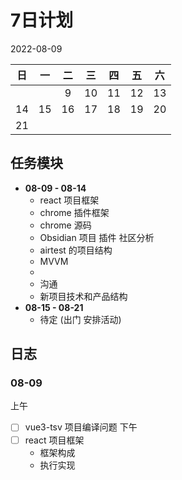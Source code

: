 
# 7日计划

2022-08-09

| 日 | 一 | 二 | 三 | 四 | 五 | 六 |
| :-: | :-: | :-: | :-: | :-: | :-: | :-: |
|  |  | 9 | 10 | 11 | 12 | 13 |
| 14 | 15 | 16 | 17 | 18 | 19 | 20 |
| 21 |  |  |  |  |  |  |


## 任务模块

- **08-09 - 08-14**
    - react 项目框架
    - chrome 插件框架
    - chrome 源码
    - Obsidian 项目 插件 社区分析
    - airtest 的项目结构
    - MVVM
    - 
    - 沟通
    - 新项目技术和产品结构
- **08-15 - 08-21**
    - 待定 (出门 安排活动)


## 日志
### 08-09
上午
- [ ] vue3-tsv 项目编译问题
下午
- [ ] react 项目框架
    - 框架构成
    - 执行实现


